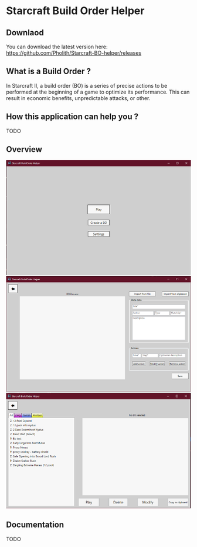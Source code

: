 # Starcraft Build Order Helper

## Downlaod 
You can download the latest version here: https://github.com/Pholith/Starcraft-BO-helper/releases

## What is a Build Order ?
In Starcraft II, a build order (BO) is a series of precise actions to be performed at the beginning of a game to optimize its performance. This can result in economic benefits, unpredictable attacks, or other.

## How this application can help you ?
TODO


## Overview
![image](preview/mainPage.png)
![image](preview/creationPage.png)
![image](preview/selectionPage.png)

## Documentation
TODO